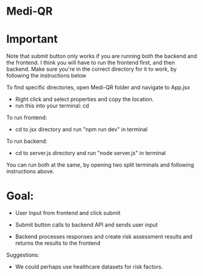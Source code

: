 # Medi-QR

# Important

Note that submit button only works if you are running both the backend and the frontend.
I think you will have to run the frontend first, and then backend.
Make sure you're in the correct directory for it to work, by following the instructions below

To find specific directories, open Medi-QR folder and navigate to App.jsx

- Right click and select properties and copy the location.
- run this into your terminal: cd <location>

To run frontend:

- cd to jsx directory and run "npm run dev" in terminal

To run backend:

- cd to server.js directory and run "node server.js" in terminal

You can run both at the same, by opening two split terminals and following instructions above.

# Goal:

- User Input from frontend and click submit

- Submit button calls to backend API and sends user input

- Backend processes responses and create risk assessment results and returns the results to the frontend

Suggestions:

- We could perhaps use healthcare datasets for risk factors.
